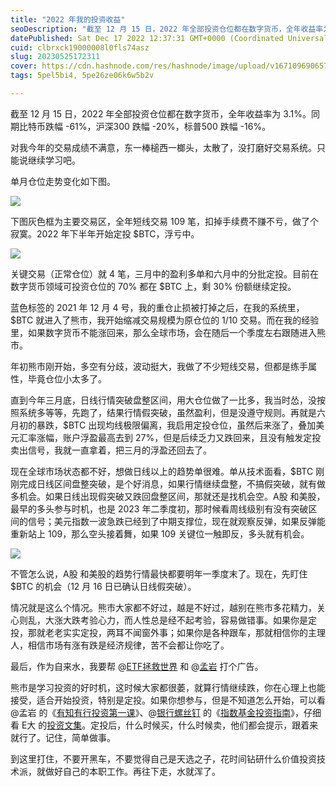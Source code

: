 ```yaml
---
title: "2022 年我的投资收益"
seoDescription: "截至 12 月 15 日，2022 年全部投资仓位都在数字货币，全年收益率为 3.1%。同期比特币跌幅 -61%，沪深300 跌幅 -20%，标普500 跌幅 -16%。"
datePublished: Sat Dec 17 2022 12:37:31 GMT+0000 (Coordinated Universal Time)
cuid: clbrxck19000008l0fls74asz
slug: 20230525172311
cover: https://cdn.hashnode.com/res/hashnode/image/upload/v1671096906576/ZskeywBrS.jpg
tags: 5pel5bi4, 5pe26ze06k6w5b2v

---
```


截至 12 月 15 日，2022 年全部投资仓位都在数字货币，全年收益率为 3.1%。同期比特币跌幅 -61%，沪深300 跌幅 -20%，标普500 跌幅 -16%。

对我今年的交易成绩不满意，东一棒槌西一榔头，太散了，没打磨好交易系统。只能说继续学习吧。

单月仓位走势变化如下图。

![](url)

下图灰色框为主要交易区，全年短线交易 109 笔，扣掉手续费不赚不亏，做了个寂寞。2022 年下半年开始定投 $BTC，浮亏中。

![](url)

关键交易（正常仓位）就 4 笔，三月中的盈利多单和六月中的分批定投。目前在数字货币领域可投资仓位的 70% 都在 $BTC 上，剩 30% 份额继续定投。

蓝色标签的 2021 年 12 月 4 号，我的重仓止损被打掉之后，在我的系统里，$BTC 就进入了熊市，我开始缩减交易规模为原仓位的 1/10 交易。而在我的经验里，如果数字货币不能涨回来，那么全球市场，会在随后一个季度左右跟随进入熊市。

年初熊市刚开始，多空有分歧，波动挺大，我做了不少短线交易，但都是练手属性，毕竟仓位小太多了。

直到今年三月底，日线行情突破盘整区间，用大仓位做了一比多，我当时怂，没按照系统多等等，先跑了，结果行情假突破，虽然盈利，但是没遵守规则。再就是六月初的暴跌，$BTC 出现均线极限偏离，我启用定投仓位，虽然后来涨了，叠加美元汇率涨幅，账户浮盈最高去到 27%，但是后续乏力又跌回来，且没有触发定投卖出信号，我就一直拿着，把三月的浮盈还回去了。

现在全球市场状态都不好，想做日线以上的趋势单很难。单从技术面看，$BTC 刚刚完成日线区间盘整突破，是个好消息，如果行情继续盘整，不搞假突破，就有做多机会。如果日线出现假突破又跌回盘整区间，那就还是找机会空。A股 和美股，最早的多头参与时机，也是 2023 年二季度初，那时候看周线级别有没有突破区间的信号；美元指数一波急跌已经到了中期支撑位，现在就观察反弹，如果反弹能重新站上 109，那么空头接着舞，如果 109 关键位一触即反，多头就有机会。

![](url)

不管怎么说，A股 和美股的趋势行情最快都要明年一季度末了。现在，先盯住 $BTC 的机会（12 月 16 日已确认日线假突破）。

情况就是这么个情况。熊市大家都不好过，越是不好过，越别在熊市多花精力，关心则乱，大涨大跌考验心力，而人性总是经不起考验，容易做错事。如果你是定投，那就老老实实定投，两耳不闻窗外事；如果你是各种跟车，那就相信你的主理人，相信市场有涨有跌是经济规律，苦不会都让你吃了。

最后，作为自来水，我要帮 @[ETF拯救世界](https://weibo.com/u/5687069307) 和 @[孟岩](https://weibo.com/u/1651676492) 打个广告。

熊市是学习投资的好时机，这时候大家都很萎，就算行情继续跌，你在心理上也能接受，适合开始投资，特别是定投。如果你想参与，但是不知道怎么开始，可以看 @孟岩 的《[有知有行投资第一课](https://youzhiyouxing.cn/curriculum)》、@[银行螺丝钉](https://weibo.com/u/5546795997) 的《[指数基金投资指南](https://book.douban.com/subject/27204860/)》，仔细看 E大 的[投资文集](http://yongxian.wang/?page_id=898)。定投后，什么时候买，什么时候卖，他们都会提示，跟着来就行了。记住，简单做事。

到这里打住，不要开黑车，不要觉得自己是天选之子，花时间钻研什么价值投资技术派，就做好自己的本职工作。再往下走，水就浑了。